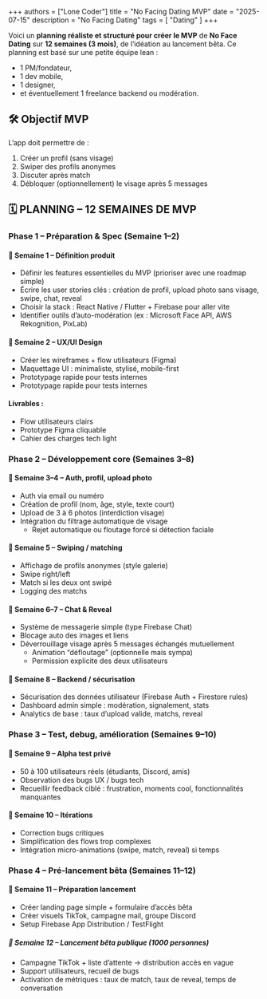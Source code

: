 +++
authors = ["Lone Coder"]
title = "No Facing Dating MVP"
date = "2025-07-15"
description = "No Facing Dating"
tags = [
    "Dating"
]
+++

Voici un **planning réaliste et structuré pour créer le MVP** de **No Face Dating** sur **12 semaines (3 mois)**, de l’idéation au lancement bêta. Ce planning est basé sur une petite équipe lean : 
* 1 PM/fondateur, 
* 1 dev mobile, 
* 1 designer, 
* et éventuellement 1 freelance backend ou modération.

## 🛠️ Objectif MVP

L’app doit permettre de :
1. Créer un profil (sans visage)
2. Swiper des profils anonymes
3. Discuter après match
4. Débloquer (optionnellement) le visage après 5 messages

## 🗓️ PLANNING – 12 SEMAINES DE MVP

### Phase 1 – Préparation & Spec (Semaine 1–2)

#### 📌 Semaine 1 – Définition produit

* Définir les features essentielles du MVP (prioriser avec une roadmap simple)
* Écrire les user stories clés : création de profil, upload photo sans visage, swipe, chat, reveal
* Choisir la stack : React Native / Flutter + Firebase pour aller vite
* Identifier outils d’auto-modération (ex : Microsoft Face API, AWS Rekognition, PixLab)

#### 📌 Semaine 2 – UX/UI Design

* Créer les wireframes + flow utilisateurs (Figma)
* Maquettage UI : minimaliste, stylisé, mobile-first
* Prototypage rapide pour tests internes
* Prototypage rapide pour tests internes

#### Livrables :
* Flow utilisateurs clairs
* Prototype Figma cliquable
* Cahier des charges tech light

### Phase 2 – Développement core (Semaines 3–8)

#### 📌 Semaine 3–4 – Auth, profil, upload photo

* Auth via email ou numéro
* Création de profil (nom, âge, style, texte court)
* Upload de 3 à 6 photos (interdiction visage)
* Intégration du filtrage automatique de visage
    * Rejet automatique ou floutage forcé si détection faciale

#### 📌 Semaine 5 – Swiping / matching

* Affichage de profils anonymes (style galerie)
* Swipe right/left
*  Match si les deux ont swipé
* Logging des matchs

#### 📌 Semaine 6–7 – Chat & Reveal

* Système de messagerie simple (type Firebase Chat)
* Blocage auto des images et liens
* Déverrouillage visage après 5 messages échangés mutuellement
    * Animation “défloutage” (optionnelle mais sympa)
    * Permission explicite des deux utilisateurs

#### 📌 Semaine 8 – Backend / sécurisation

* Sécurisation des données utilisateur (Firebase Auth + Firestore rules)
* Dashboard admin simple : modération, signalement, stats
* Analytics de base : taux d’upload valide, matchs, reveal

### Phase 3 – Test, debug, amélioration (Semaines 9–10)

#### 📌 Semaine 9 – Alpha test privé

* 50 à 100 utilisateurs réels (étudiants, Discord, amis)
* Observation des bugs UX / bugs tech
*  Recueillir feedback ciblé : frustration, moments cool, fonctionnalités manquantes

#### 📌 Semaine 10 – Itérations

* Correction bugs critiques
* Simplification des flows trop complexes
* Intégration micro-animations (swipe, match, reveal) si temps

### Phase 4 – Pré-lancement bêta (Semaines 11–12)

#### 📌 Semaine 11 – Préparation lancement

* Créer landing page simple + formulaire d’accès bêta
* Créer visuels TikTok, campagne mail, groupe Discord
* Setup Firebase App Distribution / TestFlight

##### 📌 Semaine 12 – Lancement bêta publique (1000 personnes)

* Campagne TikTok + liste d’attente → distribution accès en vague
* Support utilisateurs, recueil de bugs
* Activation de métriques : taux de match, taux de reveal, temps de conversation
